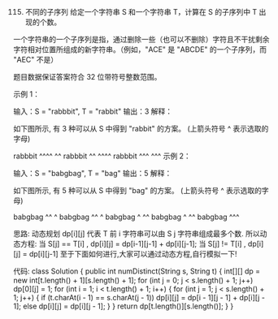 115. 不同的子序列
给定一个字符串 S 和一个字符串 T，计算在 S 的子序列中 T 出现的个数。

一个字符串的一个子序列是指，通过删除一些（也可以不删除）字符且不干扰剩余字符相对位置所组成的新字符串。（例如，"ACE" 是 "ABCDE" 的一个子序列，而 "AEC" 不是）

题目数据保证答案符合 32 位带符号整数范围。

 

示例 1：

输入：S = "rabbbit", T = "rabbit"
输出：3
解释：

如下图所示, 有 3 种可以从 S 中得到 "rabbit" 的方案。
(上箭头符号 ^ 表示选取的字母)

rabbbit
^^^^ ^^
rabbbit
^^ ^^^^
rabbbit
^^^ ^^^
示例 2：

输入：S = "babgbag", T = "bag"
输出：5
解释：

如下图所示, 有 5 种可以从 S 中得到 "bag" 的方案。 
(上箭头符号 ^ 表示选取的字母)

babgbag
^^ ^
babgbag
^^    ^
babgbag
^    ^^
babgbag
  ^  ^^
babgbag
    ^^^
    
思路:
动态规划
dp[i][j] 代表 T 前 i 字符串可以由 S j 字符串组成最多个数.
所以动态方程:
当 S[j] == T[i] , dp[i][j] = dp[i-1][j-1] + dp[i][j-1];
当 S[j] != T[i] , dp[i][j] = dp[i][j-1]
至于下面如何进行,大家可以通过动态方程,自行模拟一下!

代码:
class Solution {
    public int numDistinct(String s, String t) {
        int[][] dp = new int[t.length() + 1][s.length() + 1];
        for (int j = 0; j < s.length() + 1; j++) dp[0][j] = 1;
        for (int i = 1; i < t.length() + 1; i++) {
            for (int j = 1; j < s.length() + 1; j++) {
                if (t.charAt(i - 1) == s.charAt(j - 1)) dp[i][j] = dp[i - 1][j - 1] + dp[i][j - 1];
                else dp[i][j] = dp[i][j - 1];
            }
        }
        return dp[t.length()][s.length()];
    }
}

